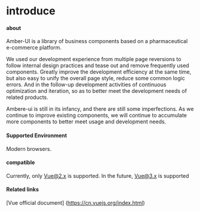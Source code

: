 # introduce  

 

 

#### about  

Amber-UI is a library of business components based on a pharmaceutical e-commerce platform.  

 

We used our development experience from multiple page reversions to follow internal design practices and tease out and remove frequently used components.  Greatly improve the development efficiency at the same time, but also easy to unify the overall page style, reduce some common logic errors.  And in the follow-up development activities of continuous optimization and iteration, so as to better meet the development needs of related products.  

 

Ambere-ui is still in its infancy, and there are still some imperfections.  As we continue to improve existing components, we will continue to accumulate more components to better meet usage and development needs.  

 

#### Supported Environment  

Modern browsers.  

 

#### compatible  

Currently, only Vue@2.x is supported. In the future, Vue@3.x is supported  

 

#### Related links  

[Vue official document] (https://cn.vuejs.org/index.html) 
